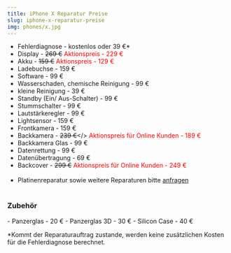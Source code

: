 ```yaml
---
title: iPhone X Reparatur Preise
slug: iphone-x-reparatur-preise
img: phones/x.jpg
---
```


- Fehlerdiagnose - kostenlos oder 39 €*
- Display - <s>269 €</s> <font color=red> Aktionspreis - 229 €</font>
- Akku - <s>159 €</s><font color=red> Aktionspreis - 129 €</font>
- Ladebuchse - 159 €
- Software - 99 €
- Wasserschaden, chemische Reinigung - 99 €
- kleine Reinigung - 39 €
- Standby (Ein/ Aus-Schalter) - 99 €
- Stummschalter - 99 €
- Lautstärkeregler - 99 €
- Lightsensor - 159 €
- Frontkamera - 159 €
- Backkamera - <s> 239 €</s></><font color=red> Aktionspreis für Online Kunden - 189 €</font>
- Backkamera Glas - 99 €
- Datenrettung - 99 €
- Datenübertragung - 69 €
- Backcover - <s>299 €</s> <font color=red> Aktionspreis für Online Kunden - 249 €</font><br><br>
- Platinenreparatur sowie weitere Reparaturen bitte <a href="/kontakt">anfragen</a>
<br></br>
<h3>Zubehör</h3>
- Panzerglas - 20 €
- Panzerglas 3D - 30 €
- Silicon Case - 40 €

*Kommt der Reparaturauftrag zustande, werden keine zusätzlichen Kosten für die Fehlerdiagnose berechnet.
